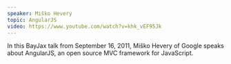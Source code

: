 ```yaml
---
speaker: Miško Hevery
topic: AngularJS
video: https://www.youtube.com/watch?v=khk_vEF95Jk
---
```


In this BayJax talk from September 16, 2011, Miško Hevery of Google speaks about AngularJS, an open source MVC framework for JavaScript.
